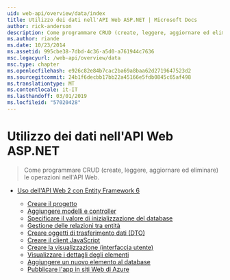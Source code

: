 ```yaml
---
uid: web-api/overview/data/index
title: Utilizzo dei dati nell'API Web ASP.NET | Microsoft Docs
author: rick-anderson
description: Come programmare CRUD (create, leggere, aggiornare ed eliminare) le operazioni nell'API Web.
ms.author: riande
ms.date: 10/23/2014
ms.assetid: 995cbe38-7dbd-4c36-a5d0-a761944c7636
msc.legacyurl: /web-api/overview/data
msc.type: chapter
ms.openlocfilehash: e926c82e84b7cac2ba69a8baa62d2719647523d2
ms.sourcegitcommit: 24b1f6decbb17bb22a45166e5fdb0845c65af498
ms.translationtype: MT
ms.contentlocale: it-IT
ms.lasthandoff: 03/01/2019
ms.locfileid: "57020428"
---
```

<a name="working-with-data-in-aspnet-web-api"></a>Utilizzo dei dati nell'API Web ASP.NET
====================
> Come programmare CRUD (create, leggere, aggiornare ed eliminare) le operazioni nell'API Web.


- [Uso dell'API Web 2 con Entity Framework 6](using-web-api-with-entity-framework/index.md)

    - [Creare il progetto](using-web-api-with-entity-framework/part-1.md)
    - [Aggiungere modelli e controller](using-web-api-with-entity-framework/part-2.md)
    - [Specificare il valore di inizializzazione del database](using-web-api-with-entity-framework/part-3.md)
    - [Gestione delle relazioni tra entità](using-web-api-with-entity-framework/part-4.md)
    - [Creare oggetti di trasferimento dati (DTO)](using-web-api-with-entity-framework/part-5.md)
    - [Creare il client JavaScript](using-web-api-with-entity-framework/part-6.md)
    - [Creare la visualizzazione (interfaccia utente)](using-web-api-with-entity-framework/part-7.md)
    - [Visualizzare i dettagli degli elementi](using-web-api-with-entity-framework/part-8.md)
    - [Aggiungere un nuovo elemento al database](using-web-api-with-entity-framework/part-9.md)
    - [Pubblicare l'app in siti Web di Azure](using-web-api-with-entity-framework/part-10.md)
